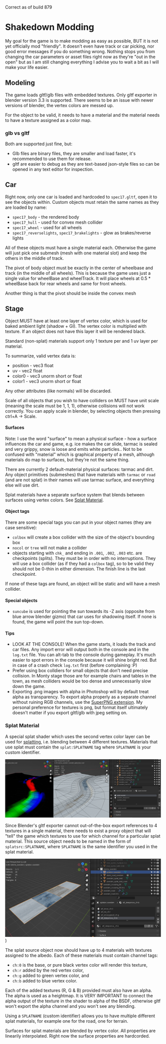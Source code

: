 Correct as of build 879

# Shakedown Modding

My goal for the game is to make modding as easy as possible, BUT it is not yet officially mod "friendly". It doesn't even have track or car picking, nor good error messages if you do something wrong. Nothing stops you from changing the car parameters or asset files right now as they're "out in the open" but as I am still changing everything I advise you to wait a bit as I will make your life easier.

## Modeling

The game loads gltf/glb files with embedded textures. Only gltf exporter in blender version 3.3 is supported. There seems to be an issue with newer versions of blender, the vertex colors are messed up.

For the object to be valid, it needs to have a material and the material needs to have a texture assigned as a color map.

### glb vs gltf

Both are supported just fine, but:
* Glb files are binary files, they are smaller and load faster, it's recommended to use them for release.
* gltf are easier to debug as they are text-based json-style files so can be opened in any text editor for inspection.

## Car

Right now, only one car is loaded and hardcoded to `spec17.gltf`, open it to see  the objects within. Custom objects must retain the same names as they are loaded by name:

* `spec17_body` - the rendered body
* `spec17_hull` - used for convex mesh collider
* `spec17_wheel` - used for all wheels
* `spec17_reverselights`, `spec17_brakelights` - glow as brakes/reverse lights

All of these objects must have a single material each. Otherwise the game will just pick one submesh (mesh with one material slot) and keep the others in the middle of track.

The pivot of body object must be exactly in the center of wheelbase and track (in the middle of all wheels). This is because the game uses just a single value for wheelBase and wheelTrack. It will place wheels at 0.5 * wheelBase back for rear wheels and same for front wheels.

Another thing is that the pivot should be inside the convex mesh

## Stage

Object MUST have at least one layer of vertex color, which is used for baked ambient light (shadow + GI). The vertex color is multiplied with texture. If an object does not have this layer it will be rendered black.

Standard (non-splat) materials support only 1 texture per and 1 uv layer per material.

To summarize, valid vertex data is:
- position - vec3 float
- uv - vec2 float
- color0 - vec3 unorm short or float
- color1 - vec3 unorm short or float

Any other attributes (like normals) will be discarded.

Scale of all objects that you wish to have colliders on MUST have unit scale (meaning the scale must be 1, 1, 1), otherwise collisions will not work correctly. You can apply scale in blender, by selecting objects then pressing ctrl+A -> Scale.

#### Surfaces

Note: I use the word "surface" to mean a physical surface - how a surface influences the car and game, e.g. ice makes the car slide, tarmac is sealed and very grippy, snow is loose and emits white particles.. Not to be confused with "material" which is graphical property of a mesh, although materials do map to surfaces, but they're not the same thing.

There are currently 2 default-material physical surfaces: tarmac and dirt. Any object primitives (submeshes) that have materials with `tarmac` or `road` (and are not splat) in their names will use tarmac surface, and everything else will use dirt.

Splat materials have a separate surface system that blends between surfaces using vertex colors. See [Splat Material](#Splat-Material).

#### Object tags

There are some special tags you can put in your object names (they are case sensitive):
- `colbox` will create a box collider with the size of the object's bounding box
- `nocol` or `tree` will not make a collider
- objects starting with `chk_` and ending in `.001`, `.002`, `.003` etc. are checkpoints (splits). They must be in order with no interruptions. They will use a box collider (as if they had a `colbox` tag), so to be valid they should not be 0-thin in either dimension. The finish line is the last checkpoint.

If none of these tags are found, an object will be static and will have a mesh collider.

#### Special objects
- `suncube` is used for pointing the sun towards its -Z axis (opposite from blue arrow blender gizmo) that car uses for shadowing itself. If none is found, the game will point the sun top-down.

#### Tips
* LOOK AT THE CONSOLE! When the game starts, it loads the track and car files. Any import error will output both in the console and in the `log.txt` file. You can alt-tab to the console during gameplay. It's much easier to spot errors in the console because it will shine bright red. But in case of a crash check `log.txt` first (before complaining :P)
* Prefer using box colldiers for small objects that don't need precise collision. In Monty stage those are for example chairs and tables in the town, as mesh colliders would be too dense and unnecessarily slow down the game.
* Exporting .png images with alpha in Photoshop will by default treat alpha as transparency. To export alpha properly as a separate channel without ruining RGB channels, use the [SuperPNG extension](http://www.fnordware.com/superpng/). My personal preference for textures is png, but format itself ultimately doesn't matter if you export gltf/glb with jpeg setting on.

### Splat Material

A special splat shader which uses the second vertex color layer can be used for [splatting](https://en.wikipedia.org/wiki/Texture_splatting), i.e. blending between 4 different textures. Materials that use splat must contain the `splat:SPLATNAME` tag where `SPLATNAME` is your custom identifier.

![Object with a splat material and its vertex color](media/splat_material.png)

Since Blender's gltf exporter cannot out-of-the-box export references to 4 textures in a single material, there needs to exist a proxy object that will "tell" the game which textures to use for which channel for a particular splat material. This source object needs to be named in the form of `splatsrc:SPLATNAME`, where `SPLATNAME` is the same identifier you used in the splat material.

![The splat source object with 4 materials for each channel](media/splat_source.png))

The splat source object now should have up to 4 materials with textures assigned to the albedo. Each of these materials must contain channel tags:
- `ch:0` is the base, or pure black vertex color will render this texture,
- `ch:r` added by the red vertex color,
- `ch:g` added to green vertex color, and
- `ch:b` added to blue vertex color.

Each of the added textures (R, G & B) provided must also have an alpha. The alpha is used as a heightmap. It is VERY IMPORTANT to connect the alpha output of the texture in the shader to alpha of the BSDF, otherwise gltf won't export the alpha channel and you won't see any blending.

Using a `SPLATNAME` (custom identifier) allows you to have multiple different splat materials, for example one for the road, one for terrain.

Surfaces for splat materials are blended by vertex color. All properties are linearily interpolated. Right now the surface properties are hardcorded.